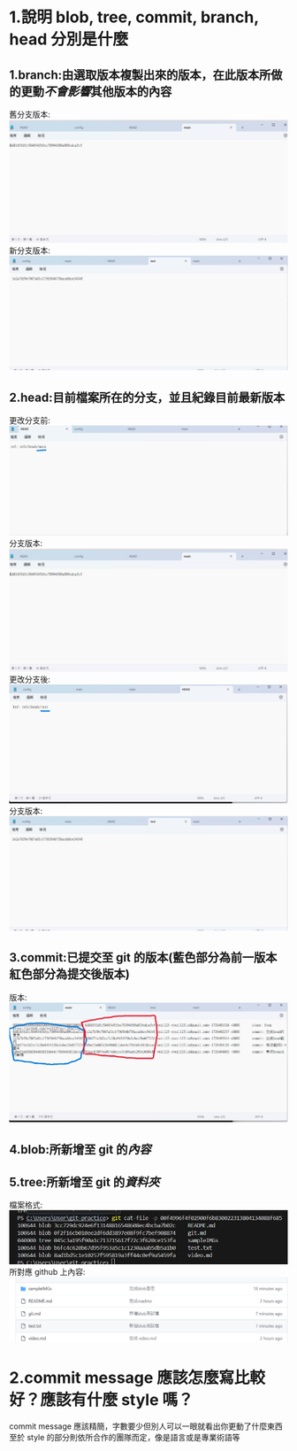 # 1.說明 blob, tree, commit, branch, head 分別是什麼

## 1.**branch**:由選取版本複製出來的版本，在此版本所做的更動*不會影響*其他版本的內容

舊分支版本:![範例1-1](./sampleIMGs/5.png "舊分支版本")  
新分支版本:![範例1-2](./sampleIMGs/7.png "新分支版本")

## 2.**head**:目前檔案所在的分支，並且紀錄目前最新版本

更改分支前:![範例2-1](./sampleIMGs/3.png "更改分支前")  
分支版本:![範例2-2](./sampleIMGs/5.png "更改分支前")  
更改分支後:![範例2-3](./sampleIMGs/1.png "更改分支後")  
分支版本:![範例2-4](./sampleIMGs/7.png "更改分支後")

## 3.**commit**:已提交至 git 的版本(藍色部分為前一版本 紅色部分為提交後版本)

版本:![範例3-1](./sampleIMGs/9.png "各版本")

## 4.**blob**:所新增至 git 的*內容*

## 5.**tree**:所新增至 git 的*資料夾*

檔案格式: ![範例4-1](./sampleIMGs/15.png "檔案格式")  
所對應 github 上內容:![範例4-2](./sampleIMGs/16.png "更改分支後")

# 2.commit message 應該怎麼寫比較好？應該有什麼 style 嗎？

commit message 應該精簡，字數要少但別人可以一眼就看出你更動了什麼東西  
至於 style 的部分則依所合作的團隊而定，像是語言或是專業術語等
